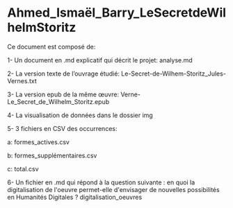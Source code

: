 # Ahmed_Ismaël_Barry_LeSecretdeWilhelmStoritz
Ce document est composé de:

<p>1- Un document en .md explicatif qui décrit le projet: analyse.md<p/>
<p>2- La version texte de l’ouvrage étudié: Le-Secret-de-Wilhem-Storitz_Jules-Vernes.txt<p/>
<p>3- La version epub de la même œuvre: Verne-Le_Secret_de_Wilhelm_Storitz.epub<p/>
<p>4- La visualisation de données dans le dossier img<p/>
<p>5- 3 fichiers en CSV des occurrences:<p/>
<p>a: formes_actives.csv<p/>
<p>b: formes_supplémentaires.csv<p/>
<p>c: total.csv<p/>
<p> 6- Un fichier en .md qui répond à la question suivante : en quoi la digitalisation de l'oeuvre permet-elle d'envisager de nouvelles possibilités en Humanités Digitales ? digitalisation_oeuvres <p/>
